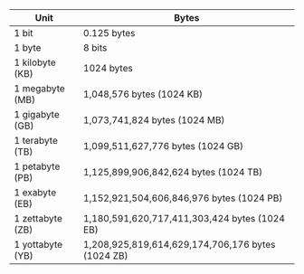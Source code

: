 


| Unit | Bytes |
|------|-------|
| 1 bit | 0.125 bytes |
| 1 byte | 8 bits |
| 1 kilobyte (KB) | 1024 bytes |
| 1 megabyte (MB) | 1,048,576 bytes (1024 KB) |
| 1 gigabyte (GB) | 1,073,741,824 bytes (1024 MB) |
| 1 terabyte (TB) | 1,099,511,627,776 bytes (1024 GB) |
| 1 petabyte (PB) | 1,125,899,906,842,624 bytes (1024 TB) |
| 1 exabyte (EB) | 1,152,921,504,606,846,976 bytes (1024 PB) |
| 1 zettabyte (ZB) | 1,180,591,620,717,411,303,424 bytes (1024 EB) |
| 1 yottabyte (YB) | 1,208,925,819,614,629,174,706,176 bytes (1024 ZB) |

